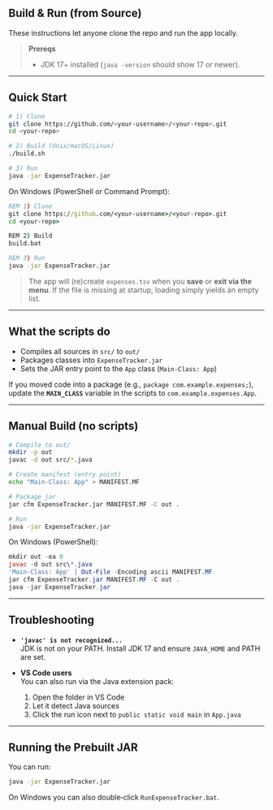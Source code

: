 ## Build & Run (from Source)

These instructions let anyone clone the repo and run the app locally.

> **Prereqs**
> - JDK 17+ installed (`java -version` should show 17 or newer).

---

## Quick Start

```bash
# 1) Clone
git clone https://github.com/<your-username>/<your-repo>.git
cd <your-repo>

# 2) Build (Unix/macOS/Linux)
./build.sh

# 3) Run
java -jar ExpenseTracker.jar
```

On Windows (PowerShell or Command Prompt):

```bat
REM 1) Clone
git clone https://github.com/<your-username>/<your-repo>.git
cd <your-repo>

REM 2) Build
build.bat

REM 3) Run
java -jar ExpenseTracker.jar
```

> The app will (re)create `expenses.tsv` when you **save** or **exit via the menu**. If the file is missing at startup, loading simply yields an empty list.

---

## What the scripts do

- Compiles all sources in `src/` to `out/`
- Packages classes into `ExpenseTracker.jar`
- Sets the JAR entry point to the `App` class (`Main-Class: App`)

If you moved code into a package (e.g., `package com.example.expenses;`), update the **`MAIN_CLASS`** variable in the scripts to `com.example.expenses.App`.

---

## Manual Build (no scripts)

```bash
# Compile to out/
mkdir -p out
javac -d out src/*.java

# Create manifest (entry point)
echo "Main-Class: App" > MANIFEST.MF

# Package jar
jar cfm ExpenseTracker.jar MANIFEST.MF -C out .

# Run
java -jar ExpenseTracker.jar
```

On Windows (PowerShell):

```powershell
mkdir out -ea 0
javac -d out src\*.java
'Main-Class: App' | Out-File -Encoding ascii MANIFEST.MF
jar cfm ExpenseTracker.jar MANIFEST.MF -C out .
java -jar ExpenseTracker.jar
```

---

## Troubleshooting

- **`'javac' is not recognized...`**  
  JDK is not on your PATH. Install JDK 17 and ensure `JAVA_HOME` and PATH are set.

- **VS Code users**  
  You can also run via the Java extension pack:
  1. Open the folder in VS Code
  2. Let it detect Java sources
  3. Click the run icon next to `public static void main` in `App.java`

---

## Running the Prebuilt JAR

You can run:

```bash
java -jar ExpenseTracker.jar
```

On Windows you can also double‑click `RunExpenseTracker.bat`.

